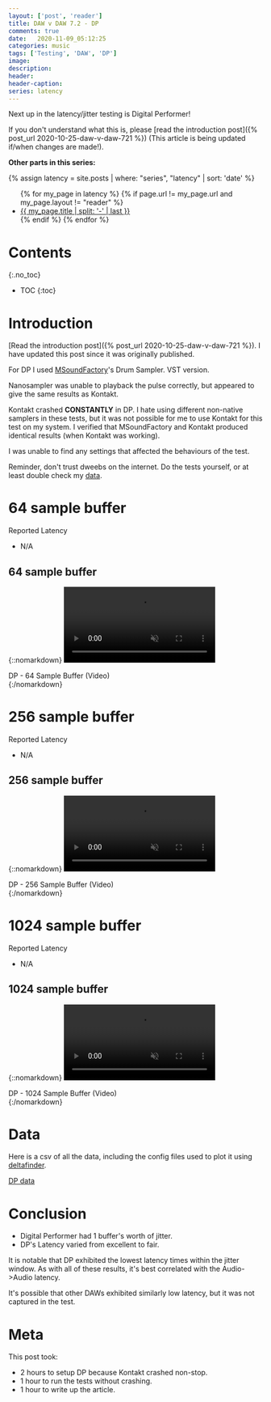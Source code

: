 ```yaml
---
layout: ['post', 'reader']
title: DAW v DAW 7.2 - DP
comments: true
date:   2020-11-09_05:12:25 
categories: music
tags: ['Testing', 'DAW', 'DP']
image:
description:
header:
header-caption:
series: latency
---
```


Next up in the latency/jitter testing is Digital Performer!

If you don't understand what this is, please [read the introduction post]({% post_url 2020-10-25-daw-v-daw-721 %}) (This article is being updated if/when changes are made!).

**Other parts in this series:**

{% assign latency = site.posts | where: "series", "latency" | sort: 'date' %}
<ul>
{% for my_page in latency %} 
    {% if page.url != my_page.url and my_page.layout != "reader" %}
        <li><a class="page-link" href="{{ my_page.url | prepend: site.baseurl }}">{{ my_page.title | split: '-' | last }}</a></li>
    {% endif %}
{% endfor %}
</ul>

<!--more-->


# Contents
{:.no_toc}
* TOC
{:toc}

# Introduction

[Read the introduction post]({% post_url 2020-10-25-daw-v-daw-721 %}). I have updated this post since it was originally published.

For DP I used [MSoundFactory](https://www.meldaproduction.com/MSoundFactory)'s Drum Sampler. VST version.

Nanosampler was unable to playback the pulse correctly, but appeared to give the same results as Kontakt.

Kontakt crashed **CONSTANTLY** in DP. I hate using different non-native samplers in these tests, but it was not possible for me to use Kontakt for this test on my system. I verified that MSoundFactory and Kontakt produced identical results (when Kontakt was working).

I was unable to find any settings that affected the behaviours of the test.

Reminder, don't trust dweebs on the internet. Do the tests yourself, or at least double check my [data](#data).

# 64 sample buffer

Reported Latency

* N/A

## 64 sample buffer

{::nomarkdown}
    <video autoplay loop muted class="gifvid">
        <source src="/assets/DVD72/DP/DP64.mp4" type="video/mp4">
        Your browser does not support the video tag.
    </video>
    <div class="video-caption">DP - 64 Sample Buffer (Video)</div>
{:/nomarkdown}

# 256 sample buffer

Reported Latency

* N/A

## 256 sample buffer

{::nomarkdown}
    <video autoplay loop muted class="gifvid">
        <source src="/assets/DVD72/DP/DP256.mp4" type="video/mp4">
        Your browser does not support the video tag.
    </video>
    <div class="video-caption">DP - 256 Sample Buffer (Video)</div>
{:/nomarkdown}


# 1024 sample buffer

Reported Latency

* N/A

## 1024 sample buffer

{::nomarkdown}
    <video autoplay loop muted class="gifvid">
        <source src="/assets/DVD72/DP/DP1024.mp4" type="video/mp4">
        Your browser does not support the video tag.
    </video>
    <div class="video-caption">DP - 1024 Sample Buffer (Video)</div>
{:/nomarkdown}

# Data

Here is a csv of all the data, including the config files used to plot it using [deltafinder](https://github.com/admiralbumblebee/deltafinder).

[DP data](/assets/DVD72/DP/data.zip)

# Conclusion

* Digital Performer had 1 buffer's worth of jitter.
* DP's Latency varied from excellent to fair.

It is notable that DP exhibited the lowest latency times within the jitter window. As with all of these results, it's best correlated with the Audio->Audio latency.

It's possible that other DAWs exhibited similarly low latency, but it was not captured in the test.

# Meta

This post took:

* 2 hours to setup DP because Kontakt crashed non-stop.
* 1 hour to run the tests without crashing.
* 1 hour to write up the article.